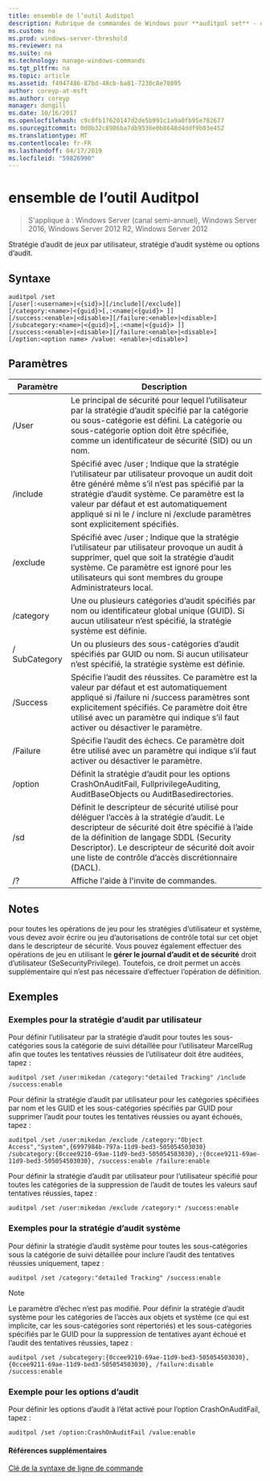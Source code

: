 ```yaml
---
title: ensemble de l’outil Auditpol
description: Rubrique de commandes de Windows pour **auditpol set** - définit la stratégie d’audit par utilisateur, la stratégie d’audit système ou options d’audit.
ms.custom: na
ms.prod: windows-server-threshold
ms.reviewer: na
ms.suite: na
ms.technology: manage-windows-commands
ms.tgt_pltfrm: na
ms.topic: article
ms.assetid: f4947486-87bd-48cb-ba81-7230c8e70895
author: coreyp-at-msft
ms.author: coreyp
manager: dongill
ms.date: 10/16/2017
ms.openlocfilehash: c9c0fb17620147d2de5b991c1a9a0fb95e782677
ms.sourcegitcommit: 0d0b32c8986ba7db9536e0b8648d4ddf9b03e452
ms.translationtype: MT
ms.contentlocale: fr-FR
ms.lasthandoff: 04/17/2019
ms.locfileid: "59826990"
---
```

# <a name="auditpol-set"></a>ensemble de l’outil Auditpol

>S'applique à : Windows Server (canal semi-annuel), Windows Server 2016, Windows Server 2012 R2, Windows Server 2012

Stratégie d’audit de jeux par utilisateur, stratégie d’audit système ou options d’audit.

## <a name="syntax"></a>Syntaxe
```
auditpol /set
[/user[:<username>|<{sid}>][/include][/exclude]]
[/category:<name>|<{guid}>[,:<name|<{guid}> ]]
[/success:<enable>|<disable>][/failure:<enable>|<disable>]
[/subcategory:<name>|<{guid}>[,:<name|<{guid}> ]]
[/success:<enable>|<disable>][/failure:<enable>|<disable>]
[/option:<option name> /value: <enable>|<disable>]
```
## <a name="parameters"></a>Paramètres
|Paramètre|Description|
|-------|--------|
|/User|Le principal de sécurité pour lequel l’utilisateur par la stratégie d’audit spécifié par la catégorie ou sous-catégorie est défini. La catégorie ou sous-catégorie option doit être spécifiée, comme un identificateur de sécurité (SID) ou un nom.|
|/include|Spécifié avec /user ; Indique que la stratégie l’utilisateur par utilisateur provoque un audit doit être généré même s’il n’est pas spécifié par la stratégie d’audit système. Ce paramètre est la valeur par défaut et est automatiquement appliqué si ni le / inclure ni /exclude paramètres sont explicitement spécifiés.|
|/exclude|Spécifié avec /user ; Indique que la stratégie l’utilisateur par utilisateur provoque un audit à supprimer, quel que soit la stratégie d’audit système. Ce paramètre est ignoré pour les utilisateurs qui sont membres du groupe Administrateurs local.|
|/category|Une ou plusieurs catégories d’audit spécifiés par nom ou identificateur global unique (GUID). Si aucun utilisateur n’est spécifié, la stratégie système est définie.|
|/ SubCategory|Un ou plusieurs des sous-catégories d’audit spécifiés par GUID ou nom. Si aucun utilisateur n’est spécifié, la stratégie système est définie.|
|/Success|Spécifie l’audit des réussites. Ce paramètre est la valeur par défaut et est automatiquement appliqué si /failure ni /success paramètres sont explicitement spécifiés. Ce paramètre doit être utilisé avec un paramètre qui indique s’il faut activer ou désactiver le paramètre.|
|/Failure|Spécifie l’audit des échecs. Ce paramètre doit être utilisé avec un paramètre qui indique s’il faut activer ou désactiver le paramètre.|
|/option|Définit la stratégie d’audit pour les options CrashOnAuditFail, FullprivilegeAuditing, AuditBaseObjects ou AuditBasedirectories.|
|/sd|Définit le descripteur de sécurité utilisé pour déléguer l’accès à la stratégie d’audit. Le descripteur de sécurité doit être spécifié à l’aide de la définition de langage SDDL (Security Descriptor). Le descripteur de sécurité doit avoir une liste de contrôle d’accès discrétionnaire (DACL).|
|/?|Affiche l'aide à l'invite de commandes.|
## <a name="remarks"></a>Notes
pour toutes les opérations de jeu pour les stratégies d’utilisateur et système, vous devez avoir écrire ou jeu d’autorisations de contrôle total sur cet objet dans le descripteur de sécurité. Vous pouvez également effectuer des opérations de jeu en utilisant le **gérer le journal d’audit et de sécurité** droit d’utilisateur (SeSecurityPrivilege). Toutefois, ce droit permet un accès supplémentaire qui n’est pas nécessaire d’effectuer l’opération de définition.
## <a name="BKMK_examples"></a>Exemples
### <a name="examples-for-the-per-user-audit-policy"></a>Exemples pour la stratégie d’audit par utilisateur
Pour définir l’utilisateur par la stratégie d’audit pour toutes les sous-catégories sous la catégorie de suivi détaillée pour l’utilisateur MarcelRug afin que toutes les tentatives réussies de l’utilisateur doit être auditées, tapez :
```
auditpol /set /user:mikedan /category:"detailed Tracking" /include /success:enable
```
Pour définir la stratégie d’audit par utilisateur pour les catégories spécifiées par nom et les GUID et les sous-catégories spécifiés par GUID pour supprimer l’audit pour toutes les tentatives réussies ou ayant échoués, tapez :
```
auditpol /set /user:mikedan /exclude /category:"Object Access","System",{6997984b-797a-11d9-bed3-505054503030} 
/subcategory:{0ccee9210-69ae-11d9-bed3-505054503030},:{0ccee9211-69ae-11d9-bed3-505054503030}, /success:enable /failure:enable
```
Pour définir la stratégie d’audit par utilisateur pour l’utilisateur spécifié pour toutes les catégories de la suppression de l’audit de toutes les valeurs sauf tentatives réussies, tapez :
```
auditpol /set /user:mikedan /exclude /category:* /success:enable
```
### <a name="examples-for-the-system-audit-policy"></a>Exemples pour la stratégie d’audit système
Pour définir la stratégie d’audit système pour toutes les sous-catégories sous la catégorie de suivi détaillée pour inclure l’audit des tentatives réussies uniquement, tapez :
```
auditpol /set /category:"detailed Tracking" /success:enable
```
> [!NOTE]
> Le paramètre d’échec n’est pas modifié.
Pour définir la stratégie d’audit système pour les catégories de l’accès aux objets et système (ce qui est implicite, car les sous-catégories sont répertoriés) et les sous-catégories spécifiés par le GUID pour la suppression de tentatives ayant échoué et l’audit des tentatives réussies, tapez :
```
auditpol /set /subcategory:{0ccee9210-69ae-11d9-bed3-505054503030},{0ccee9211-69ae-11d9-bed3-505054503030}, /failure:disable /success:enable
```
### <a name="example-for-auditing-options"></a>Exemple pour les options d’audit
Pour définir les options d’audit à l’état activé pour l’option CrashOnAuditFail, tapez :
```
auditpol /set /option:CrashOnAuditFail /value:enable
```
#### <a name="additional-references"></a>Références supplémentaires
[Clé de la syntaxe de ligne de commande](command-line-syntax-key.md)
